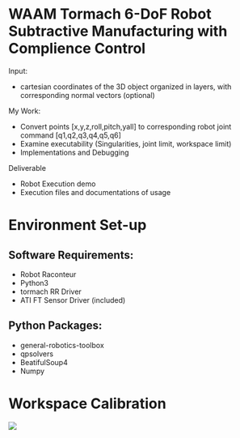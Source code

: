 <h1>
  WAAM Tormach 6-DoF Robot Subtractive Manufacturing with Complience Control
</h1>

Input:
- cartesian coordinates of the 3D object organized in layers, with corresponding normal vectors (optional)

My Work:
- Convert points [x,y,z,roll,pitch,yall] to corresponding robot joint command [q1,q2,q3,q4,q5,q6]
- Examine executability (Singularities, joint limit, workspace limit)
- Implementations and Debugging 

Deliverable 
- Robot Execution demo
- Execution files and documentations of usage

# Environment Set-up

## Software Requirements:
* Robot Raconteur
* Python3
* tormach RR Driver
* ATI FT Sensor Driver (included)

## Python Packages:
* general-robotics-toolbox
* qpsolvers
* BeatifulSoup4
* Numpy

# Workspace Calibration
![](demos/01_ws_calib_manualCompliance_and_touchOff.gif)
